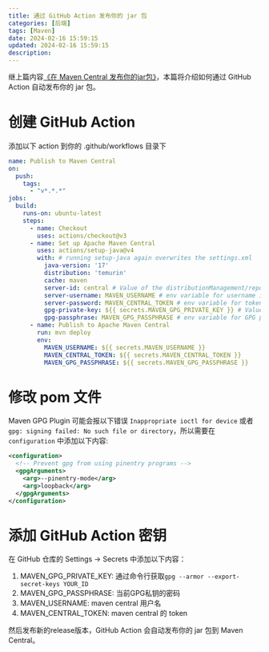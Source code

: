 ```yaml
---
title: 通过 GitHub Action 发布你的 jar 包
categories: [后端]
tags: [Maven]
date: 2024-02-16 15:59:15
updated: 2024-02-16 15:59:15
description:
---
```


继上篇内容[《在 Maven Central 发布你的jar包》](https://jiangtj.com/articles/durian/maven-publish/)，本篇将介绍如何通过 GitHub Action 自动发布你的 jar 包。

# 创建 GitHub Action

添加以下 action 到你的 .github/workflows 目录下

```yaml
name: Publish to Maven Central
on:
  push: 
    tags: 
      - "v*.*.*"
jobs:
  build:
    runs-on: ubuntu-latest
    steps:
      - name: Checkout
        uses: actions/checkout@v3
      - name: Set up Apache Maven Central
        uses: actions/setup-java@v4
        with: # running setup-java again overwrites the settings.xml
          java-version: '17'
          distribution: 'temurin'
          cache: maven
          server-id: central # Value of the distributionManagement/repository/id field of the pom.xml
          server-username: MAVEN_USERNAME # env variable for username in deploy
          server-password: MAVEN_CENTRAL_TOKEN # env variable for token in deploy
          gpg-private-key: ${{ secrets.MAVEN_GPG_PRIVATE_KEY }} # Value of the GPG private key to import
          gpg-passphrase: MAVEN_GPG_PASSPHRASE # env variable for GPG private key passphrase
      - name: Publish to Apache Maven Central
        run: mvn deploy
        env:
          MAVEN_USERNAME: ${{ secrets.MAVEN_USERNAME }}
          MAVEN_CENTRAL_TOKEN: ${{ secrets.MAVEN_CENTRAL_TOKEN }}
          MAVEN_GPG_PASSPHRASE: ${{ secrets.MAVEN_GPG_PASSPHRASE }}
```

# 修改 pom 文件

Maven GPG Plugin 可能会报以下错误 `Inappropriate ioctl for device` 或者 `gpg: signing failed: No such file or directory`，所以需要在 `configuration` 中添加以下内容:

```xml
<configuration>
  <!-- Prevent gpg from using pinentry programs -->
  <gpgArguments>
    <arg>--pinentry-mode</arg>
    <arg>loopback</arg>
  </gpgArguments>
</configuration>
```

# 添加 GitHub Action 密钥

在 GitHub 仓库的 Settings -> Secrets 中添加以下内容：

1. MAVEN_GPG_PRIVATE_KEY: 通过命令行获取`gpg --armor --export-secret-keys YOUR_ID`
2. MAVEN_GPG_PASSPHRASE: 当前GPG私钥的密码
3. MAVEN_USERNAME: maven central 用户名
4. MAVEN_CENTRAL_TOKEN: maven central 的 token

然后发布新的release版本，GitHub Action 会自动发布你的 jar 包到 Maven Central。
